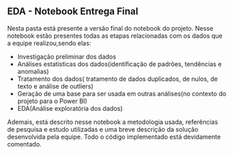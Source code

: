 ## EDA - Notebook Entrega Final
Nesta pasta está presente a versão final do notebook do projeto.
Nesse notebook estão presentes todas as etapas relacionadas com os dados que a equipe realizou,sendo elas:
- Investigação preliminar dos dados
- Análises estatisticas dos dados(identificação de padrões, tendências e anomalias)
- Tratamento dos dados( tratamento de dados duplicados, de nulos, de texto e análise de outliers)
- Geração de uma base para ser usada em outras análises(no contexto do projeto para o Power BI)
- EDA(Análise exploratória dos dados)

Ademais, está descrito nesse notebook a metodologia usada, referências de pesquisa e estudo utilizadas e uma breve descrição da solução 
desenvolvida pela equipe. Todo o código implementado está devidamente comentado.

